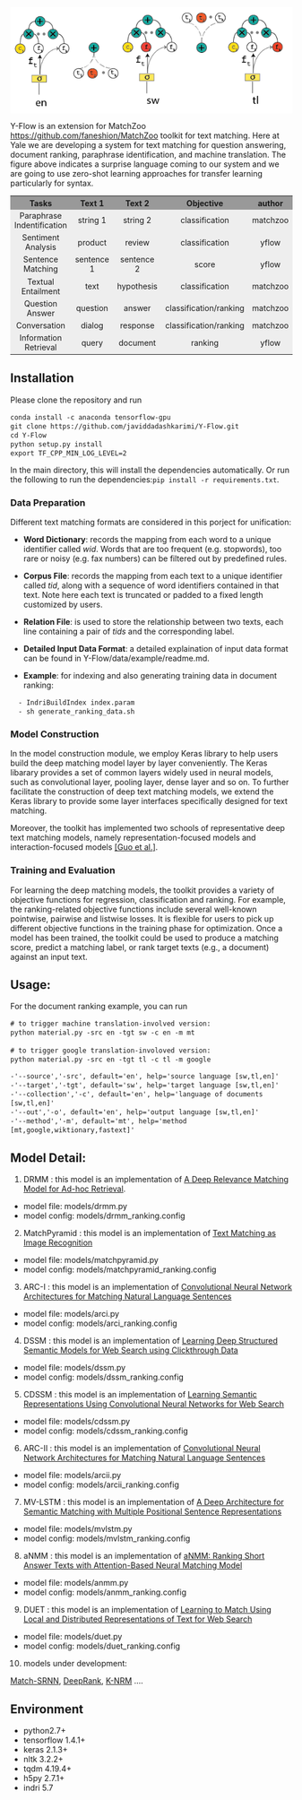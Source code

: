 <div align='center'>
<img src="./docs/_static/images/tree-shot.png" width = "600"  alt="tree-shot" align=center />
</div>

Y-Flow is an extension for MatchZoo <https://github.com/faneshion/MatchZoo>  toolkit for text matching. Here at Yale we are developing a system for text matching for question answering, document ranking, paraphrase identification, and machine translation. The figure above indicates a surprise language coming to our system and we are going to use zero-shot learning approaches for transfer learning particularly for syntax. 

<table>
  <tr>
    <th width=30%, bgcolor=#999999 >Tasks</th> 
    <th width=20%, bgcolor=#999999>Text 1</th>
    <th width="20%", bgcolor=#999999>Text 2</th>
    <th width="20%", bgcolor=#999999>Objective</th>
    <th width="20%", bgcolor=#999999>author</th>
  </tr>
  <tr>
    <td align="center", bgcolor=#eeeeee> Paraphrase Indentification </td>
    <td align="center", bgcolor=#eeeeee> string 1 </td>
    <td align="center", bgcolor=#eeeeee> string 2 </td>
    <td align="center", bgcolor=#eeeeee> classification </td>
    <td align="center", bgcolor=#eeeeee> matchzoo </td>
  </tr>
  <tr>
    <td align="center", bgcolor=#eeeeee> Sentiment Analysis </td>
    <td align="center", bgcolor=#eeeeee> product </td>
    <td align="center", bgcolor=#eeeeee> review </td>
    <td align="center", bgcolor=#eeeeee> classification </td>
    <td align="center", bgcolor=#eeeeee> yflow </td>
  </tr>
  <tr>
    <td align="center", bgcolor=#eeeeee> Sentence Matching </td>
    <td align="center", bgcolor=#eeeeee> sentence 1 </td>
    <td align="center", bgcolor=#eeeeee> sentence 2 </td>
    <td align="center", bgcolor=#eeeeee> score </td>
     <td align="center", bgcolor=#eeeeee> yflow </td>

  </tr>
  <tr>
    <td align="center", bgcolor=#eeeeee> Textual Entailment </td>
    <td align="center", bgcolor=#eeeeee> text </td>
    <td align="center", bgcolor=#eeeeee> hypothesis </td>
    <td align="center", bgcolor=#eeeeee> classification </td>
     <td align="center", bgcolor=#eeeeee> matchzoo </td>

  </tr>
  <tr>
    <td align="center", bgcolor=#eeeeee> Question Answer </td>
    <td align="center", bgcolor=#eeeeee> question </td>
    <td align="center", bgcolor=#eeeeee> answer </td>
    <td align="center", bgcolor=#eeeeee> classification/ranking </td>
     <td align="center", bgcolor=#eeeeee> matchzoo </td>

  </tr>
  <tr>
    <td align="center", bgcolor=#eeeeee> Conversation </td>
    <td align="center", bgcolor=#eeeeee> dialog </td>
    <td align="center", bgcolor=#eeeeee> response </td>
    <td align="center", bgcolor=#eeeeee> classification/ranking </td>
     <td align="center", bgcolor=#eeeeee> matchzoo </td>
  </tr>
  <tr>
    <td align="center", bgcolor=#eeeeee> Information Retrieval </td>
    <td align="center", bgcolor=#eeeeee> query </td>
    <td align="center", bgcolor=#eeeeee> document </td>
    <td align="center", bgcolor=#eeeeee> ranking </td>
      <td align="center", bgcolor=#eeeeee> yflow </td>
  </tr>
</table>

## Installation
Please clone the repository and run
```
conda install -c anaconda tensorflow-gpu
git clone https://github.com/javiddadashkarimi/Y-Flow.git
cd Y-Flow
python setup.py install
export TF_CPP_MIN_LOG_LEVEL=2
```
In the main directory, this will install the dependencies automatically.
Or run the following to run the dependencies:`pip install -r requirements.txt`.


### Data Preparation
Different text matching formats are considered in this porject for unification:

+	**Word Dictionary**: records the mapping from each word to a unique identifier called *wid*. Words that are too frequent (e.g. stopwords), too rare or noisy (e.g. fax numbers) can be  filtered out by predefined rules.
+	**Corpus File**: records the mapping from each text to a unique identifier called *tid*, along with a sequence of word identifiers contained in that text. Note here each text is truncated or padded to a fixed length customized by users.
+	**Relation File**: is used to store the relationship between two texts, each line containing a pair of *tids* and the corresponding label.
+   **Detailed Input Data Format**: a detailed explaination of input data format can be found in Y-Flow/data/example/readme.md.

+  **Example**: for indexing and also generating training data in document ranking: 
```
  - IndriBuildIndex index.param
  - sh generate_ranking_data.sh
```

### Model Construction
In the model construction module, we employ Keras library to help users build the deep matching model layer by layer conveniently. The Keras libarary provides a set of common layers widely used in neural models, such as convolutional layer, pooling layer, dense layer and so on. To further facilitate the construction of deep text matching models, we extend the Keras library to provide some layer interfaces specifically designed for text matching.

Moreover, the toolkit has implemented two schools of representative deep text matching models, namely representation-focused models and interaction-focused models [[Guo et al.]](http://www.bigdatalab.ac.cn/~gjf/papers/2016/CIKM2016a_guo.pdf).

### Training and Evaluation
For learning the deep matching models, the toolkit provides a variety of objective functions for regression, classification and ranking. For example, the ranking-related objective functions include several well-known pointwise, pairwise and listwise losses. It is flexible for users to pick up different objective functions in the training phase for optimization. Once a model has been trained, the toolkit could be used to produce a matching score, predict a matching label, or rank target texts (e.g., a document) against an input text.

## Usage:

For the document ranking example, you can run
```
# to trigger machine translation-involved version:
python material.py -src en -tgt sw -c en -m mt

# to trigger google translation-involoved version:
python material.py -src en -tgt tl -c tl -m google

```
    -'--source','-src', default='en', help='source language [sw,tl,en]'
    -'--target','-tgt', default='sw', help='target language [sw,tl,en]'
    -'--collection','-c', default='en', help='language of documents [sw,tl,en]'
    -'--out','-o', default='en', help='output language [sw,tl,en]'
    -'--method','-m', default='mt', help='method [mt,google,wiktionary,fastext]'



## Model Detail:

1. DRMM : this model is an implementation of <a href="http://www.bigdatalab.ac.cn/~gjf/papers/2016/CIKM2016a_guo.pdf">A Deep Relevance Matching Model for Ad-hoc Retrieval</a>.

- model file: models/drmm.py
- model config: models/drmm_ranking.config

2. MatchPyramid : this model is an implementation of <a href="https://arxiv.org/abs/1602.06359"> Text Matching as Image Recognition</a>

- model file: models/matchpyramid.py
- model config: models/matchpyramid_ranking.config

3. ARC-I : this model is an implementation of <a href="https://arxiv.org/abs/1503.03244">Convolutional Neural Network Architectures for Matching Natural Language Sentences</a>

- model file: models/arci.py
- model config: models/arci_ranking.config

4. DSSM : this model is an implementation of <a href="https://www.microsoft.com/en-us/research/wp-content/uploads/2016/02/cikm2013_DSSM_fullversion.pdf">Learning Deep Structured Semantic Models for Web Search using Clickthrough Data</a>

- model file: models/dssm.py
- model config: models/dssm_ranking.config

5. CDSSM : this model is an implementation of <a href="https://www.microsoft.com/en-us/research/publication/learning-semantic-representations-using-convolutional-neural-networks-for-web-search/">Learning Semantic Representations Using Convolutional Neural Networks for Web Search</a>

- model file: models/cdssm.py
- model config: models/cdssm_ranking.config

6. ARC-II : this model is an implementation of <a href="https://arxiv.org/abs/1503.03244">Convolutional Neural Network Architectures for Matching Natural Language Sentences</a>

- model file: models/arcii.py
- model config: models/arcii_ranking.config

7. MV-LSTM : this model is an implementation of <a href="https://arxiv.org/abs/1511.08277">A Deep Architecture for Semantic Matching with Multiple Positional Sentence Representations</a>

- model file: models/mvlstm.py
- model config: models/mvlstm_ranking.config

8. aNMM : this model is an implementation of <a href="http://maroo.cs.umass.edu/pub/web/getpdf.php?id=1240">aNMM: Ranking Short Answer Texts with Attention-Based Neural Matching Model</a>
- model file: models/anmm.py
- model config: models/anmm_ranking.config


9. DUET : this model is an implementation of <a href="https://dl.acm.org/citation.cfm?id=3052579">Learning to Match Using Local and Distributed Representations of Text for Web Search</a>

- model file: models/duet.py
- model config: models/duet_ranking.config

10. models under development:

<a href="https://arxiv.org/abs/1604.04378">Match-SRNN</a>, <a href="https://arxiv.org/abs/1710.05649">DeepRank</a>, <a href="https://arxiv.org/abs/1706.06613">K-NRM</a> ....


## Environment
* python2.7+
* tensorflow 1.4.1+
* keras 2.1.3+
* nltk 3.2.2+
* tqdm 4.19.4+
* h5py 2.7.1+
* indri 5.7
